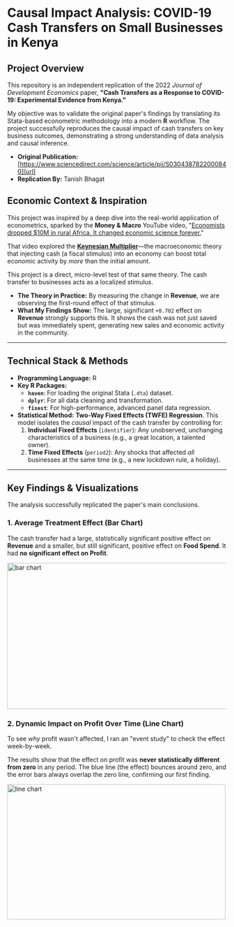 #  Causal Impact Analysis: COVID-19 Cash Transfers on Small Businesses in Kenya

## Project Overview

This repository is an independent replication of the 2022 *Journal of Development Economics* paper, **"Cash Transfers as a Response to COVID-19: Experimental Evidence from Kenya."**

My objective was to validate the original paper's findings by translating its Stata-based econometric methodology into a modern **R** workflow. The project successfully reproduces the causal impact of cash transfers on key business outcomes, demonstrating a strong understanding of data analysis and causal inference.

* **Original Publication:** [https://www.sciencedirect.com/science/article/pii/S0304387822000840](url)
* **Replication By:** Tanish Bhagat

## Economic Context & Inspiration

This project was inspired by a deep dive into the real-world application of econometrics, sparked by the **Money & Macro** YouTube video, "[Economists dropped $10M in rural Africa. It changed economic science forever.](https://www.youtube.com/watch?v=BD9kEHvXlGQ)"

That video explored the [**Keynesian Multiplier**](https://corporatefinanceinstitute.com/resources/economics/keynesian-multiplier/)—the macroeconomic theory that injecting cash (a fiscal stimulus) into an economy can boost total economic activity by *more* than the initial amount.

This project is a direct, micro-level test of that same theory. The cash transfer to businesses acts as a localized stimulus.
* **The Theory in Practice:** By measuring the change in **Revenue**, we are observing the first-round effect of that stimulus.
* **What My Findings Show:** The large, significant `+0.702` effect on **Revenue** strongly supports this. It shows the cash was not just saved but was immediately spent, generating new sales and economic activity in the community.
---

## Technical Stack & Methods

* **Programming Language:** R
* **Key R Packages:**
    * **`haven`**: For loading the original Stata (`.dta`) dataset.
    * **`dplyr`**: For all data cleaning and transformation.
    * **`fixest`**: For high-performance, advanced panel data regression.
* **Statistical Method:** **Two-Way Fixed Effects (TWFE) Regression**. This model isolates the *causal* impact of the cash transfer by controlling for:
    1.  **Individual Fixed Effects** (`identifier`): Any unobserved, unchanging characteristics of a business (e.g., a great location, a talented owner).
    2.  **Time Fixed Effects** (`period2`): Any shocks that affected *all* businesses at the same time (e.g., a new lockdown rule, a holiday).

---

## Key Findings & Visualizations

The analysis successfully replicated the paper's main conclusions.

### 1. Average Treatment Effect (Bar Chart)

The cash transfer had a large, statistically significant positive effect on **Revenue** and a smaller, but still significant, positive effect on **Food Spend**. It had **no significant effect on Profit**.

<img width="565" height="335" alt="bar chart" src="https://github.com/user-attachments/assets/de30882c-8507-412b-b383-6ffd28be2992" />


### 2. Dynamic Impact on Profit Over Time (Line Chart)

To see *why* profit wasn't affected, I ran an "event study" to check the effect week-by-week.

The results show that the effect on profit was **never statistically different from zero** in any period. The blue line (the effect) bounces around zero, and the error bars always overlap the zero line, confirming our first finding.

<img width="501" height="310" alt="line chart" src="https://github.com/user-attachments/assets/65baaddd-5167-474c-9bbc-c68910ed416b" />

